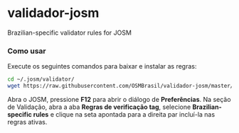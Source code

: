 validador-josm
==============

Brazilian-specific validator rules for JOSM

### Como usar

Execute os seguintes comandos para baixar e instalar as regras:

```bash
cd ~/.josm/validator/
wget https://raw.githubusercontent.com/OSMBrasil/validador-josm/master/Rules_Brazilian-Specific.validator.mapcss
```

Abra o JOSM, pressione **F12** para abrir o diálogo de **Preferências**. Na seção de Validação, abra a aba **Regras de verificação tag**, selecione **Brazilian-specific rules** e clique na seta apontada para a direita par incluí-la nas regras ativas.

